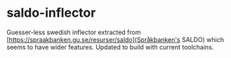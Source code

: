 # saldo-inflector

Guesser-less swedish inflector extracted from [https://spraakbanken.gu.se/resurser/saldo](Språkbanken's SALDO) which seems to have wider features. Updated to build with current toolchains.
